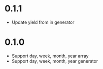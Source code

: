 # 0.1.1
- Update yield from in generator

# 0.1.0
- Support day, week, month, year array
- Support day, week, month, year generator
